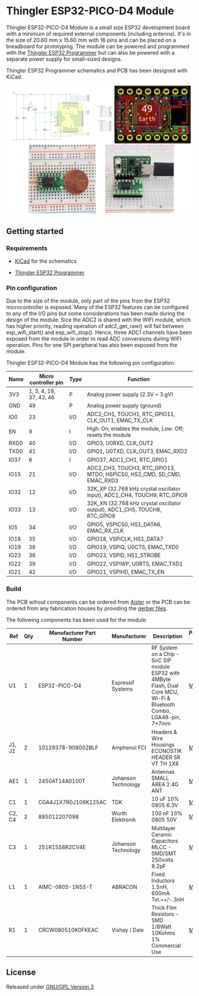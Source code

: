 # Thingler ESP32-PICO-D4 Module

Thingler ESP32-PICO-D4 Module is a small size ESP32 development board with a minimum of required external components (including antenna). It's in the size of 20.60 mm x 15.60 mm with 16 pins and can be placed on a breadboard for prototyping. The module can be powered and programmed with the [Thingler ESP32 Programmer](https://github.com/thingler/esp32-programmer) but can also be powered with a separate power supply for small-sized designs.

Thingler ESP32 Programmer schematics and PCB has been designed with KiCad.

![Thingler ESP32-PICO-D4 Module](pics/ESP32-PICO-D4-Module.png "Thingler ESP32-PICO-D4 Module")

## Getting started

### Requirements

* [KiCad](https://kicad-pcb.org/download/) for the schematics

* [Thingler ESP32 Programmer](https://github.com/thingler/esp32-programmer)

### Pin configuration

Due to the size of the module, only part of the pins from the ESP32 microcontroller is exposed. Many of the ESP32 features can be configured to any of the I/O pins but some considerations has been made during the design of the module. Sice the ADC2 is shared with the WIFI module, which has higher priority, reading operation of adc2_get_raw() will fail between esp_wifi_start() and esp_wifi_stop(). Hence, three ADC1 channels have been exposed from the module in order to read ADC conversions during WIFI operation. Pins for one SPI peripheral has also been exposed from the module.

Thingler ESP32-PICO-D4 Module has the following pin configuration:

| Name | Micro controller pin | Type | Function |
| --- | --- | --- | --- |
| 3V3 | 1, 3, 4, 19, 37, 43, 46 | P | Analog power supply (2.3V ~ 3.gV) |
| GND | 49 | P | Analog power supply (ground) |
| IO0 | 23 | I/O | ADC2_CH1, TOUCH1, RTC_GPIO11, CLK_OUT1, EMAC_TX_CLK |
| EN | 9 | I | High: On; enables the module, Low: Off; resets the module |
| RXD0 | 40 | I/O | GPIO3, U0RXD, CLK_OUT2 |
| TXD0 | 41 | I/O | GPIO1, U0TXD, CLK_OUT3, EMAC_RXD2 |
| IO37 | 6 | I | GPIO37, ADC1_CH1, RTC_GPIO1 |
| IO15 | 21 | I/O | ADC2_CH3, TOUCH3, RTC_GPIO13, MTDO, HSPICS0, HS2_CMD, SD_CMD, EMAC_RXD3 |
| IO32 | 12 | I/O | 32K_XP (32.768 kHz crystal oscillator input), ADC1_CH4, TOUCH9, RTC_GPIO9 |
| IO33 | 13 | I/O | 32K_XN (32.768 kHz crystal oscillator output), ADC1_CH5, TOUCH8, RTC_GPIO8 |
| IO5 | 34 | I/O | GPIO5, VSPICS0, HS1_DATA6, EMAC_RX_CLK |
| IO18 | 35 | I/O | GPIO18, VSPICLK, HS1_DATA7 |
| IO19 | 38 | I/O | GPIO19, VSPIQ, U0CTS, EMAC_TXD0 |
| IO23 | 36 | I/O | GPIO23, VSPID, HS1_STROBE |
| IO22 | 39 | I/O | GPIO22, VSPIWP, U0RTS, EMAC_TXD1 |
| IO21 | 42 | I/O | GPIO21, VSPIHD, EMAC_TX_EN |

### Build

The PCB wihout components can be ordered from [Aisler](https://aisler.net/p/AAOREKRK) or the PCB can be ordered from any fabrication houses by providing the [gerber files](Gerbers).

The following components has been used for the module:

| Ref | Qty | Manufacturer Part Number | Manufacturer | Description | Product Link |
| --- | --- | --- | --- | --- | --- |
| U1 | 1 | ESP32-PICO-D4 | Espressif Systems | RF System on a Chip - SoC SIP module ESP32 with 4MByte Flash, Dual Core MCU, Wi-Fi & Bluetooth Combo, LGA48-pin, 7*7mm | [Mouser](https://www.mouser.fi/ProductDetail/Espressif-Systems/ESP32-PICO-D4?qs=%2Fha2pyFaduiJl06ShC5IabTDBhPqv0imJnxhI4ylo8F49tYkjz2bMxrgCTKL77hq) |
| J1, J2 | 2 | 10129378-908002BLF | Amphenol FCI | Headers & Wire Housings ECONOSTIK HEADER SR VT TH 1X8 | [Mouser](https://www.mouser.fi/ProductDetail/Amphenol-FCI/10129378-908002BLF?qs=sGAEpiMZZMs%252BGHln7q6pm8Vn94ktop%2FJRLMW1D975zRqXbv0UaHrSw%3D%3D) |
| AE1 | 1 | 2450AT14A0100T | Johanson Technology | Antennas SMALL AREA 2.4G ANT | [Mouser](https://www.mouser.fi/ProductDetail/Johanson-Technology/2450AT14A0100T?qs=sGAEpiMZZMuBTKBKvsBmlN73K%2F2BcYXlKAGDK9p9NA4JvyuVwsRwMQ%3D%3D) |
| C1 | 1 | CGA4J1X7R0J106K125AC | TDK | 10 uF 10% 0805 6.3V | [Mouser](https://www.mouser.fi/ProductDetail/TDK/CGA4J1X7R0J106K125AC?qs=sGAEpiMZZMs0AnBnWHyRQEWjzA2rN6H9xJ%252BQ6n29nI0%3D) |
| C2, C4 | 2 | 885012207098 | Wurth Elektronik | 100 nF 10% 0805 50V | [Mouser](https://www.mouser.fi/ProductDetail/Wurth-Elektronik/885012207098?qs=sGAEpiMZZMs0AnBnWHyRQEGbLOF2VP1iyH0H1Hok68ReUt26c8JOqw%3D%3D) |
| C3 | 1 | 251R15S8R2CV4E | Johanson Technology | Multilayer Ceramic Capacitors MLCC - SMD/SMT 250volts 8.2pF | [Mouser](https://www.mouser.fi/ProductDetail/Johanson-Technology/251R15S8R2CV4E?qs=sGAEpiMZZMs0AnBnWHyRQMEhg08ZZBbf6%252BTDomkmMZo%3D) |
| L1 | 1 | AIMC-0805-1N5S-T | ABRACON | Fixed Inductors 1.5nH, 600mA Tol.=+/-.3nH | [Mouser](https://www.mouser.fi/ProductDetail/ABRACON/AIMC-0805-1N5S-T?qs=sGAEpiMZZMsg%252By3WlYCkUwX6XY3JXxzLPrj0ZACc8Ao%3D) |
| R1 | 1 | CRCW080510K0FKEAC | Vishay / Dale | Thick Film Resistors - SMD 1/8Watt 10Kohms 1% Commercial Use | [Mouser](https://www.mouser.fi/ProductDetail/Vishay-Dale/CRCW080510K0FKEAC?qs=sGAEpiMZZMtlubZbdhIBIIZe04wfiaJWcT48uZO055s%3D) |

## License

Released under [GNU/GPL Version 3](LICENSE)
